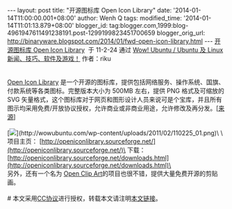 --- layout: post title: "开源图标库 Open Icon Library" date:
'2014-01-14T11:00:00.001+08:00' author: Wenh Q tags: modified\_time:
'2014-01-14T11:01:13.879+08:00' blogger\_id:
tag:blogger.com,1999:blog-4961947611491238191.post-1299199823451700659
blogger\_orig\_url:
http://binaryware.blogspot.com/2014/01/fwd-open-icon-library.html ---
[开源图标库 Open Icon Library](http://wowubuntu.com/openicon.html)  于
11-2-24 通过 [Wow! Ubuntu / Ubuntu 及 Linux
新闻、技巧、软件及游戏！](http://wowubuntu.com/) 作者：riku\
\
\
[Open Icon Library](http://wowubuntu.com/openicon.html)
是一个开源的图标库，提供包括网络服务、操作系统、国旗、付款系统等各类图标。完整版本大小为
500MB 左右，提供 PNG 格式及可缩放的 SVG
矢量格式，这个图标库对于网页和图形设计人员来说可是个宝库，并且所有图示均采用免费/开放协议授权，允许商业或非商业用途，允许修改及再分发。[[来源](http://www.linuxpilot.com/software/kiji/20110250101open_icon_library)]\
\
[![](https://images-blogger-opensocial.googleusercontent.com/gadgets/proxy?url=http%3A%2F%2Fwowubuntu.com%2Fwp-content%2Fuploads%2F2011%2F02%2F110225_01.png&container=blogger&gadget=a&rewriteMime=image%2F*)](http://wowubuntu.com/wp-content/uploads/2011/02/110225_01.png)\
\
项目主页：
[http://openiconlibrary.sourceforge.net/](http://openiconlibrary.sourceforge.net/)\
下载：
[http://openiconlibrary.sourceforge.net/downloads.html](http://openiconlibrary.sourceforge.net/downloads.html)\
\
另外，还有一个名为 [Open Clip
Art](http://www.openclipart.org/)的项目也很不错，提供大量免费开源的剪贴画。\
\
\#
本文采用[CC协议](http://creativecommons.org/licenses/by/2.5/cn/)进行授权，转载本文请注明[本文链接](http://wowubuntu.com/openicon.html)。
